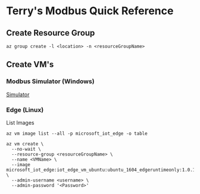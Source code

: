 # Terry's Modbus Quick Reference 



## Create Resource Group

```
az group create -l <location> -n <resourceGroupName>
```

## Create VM's

### Modbus Simulator (Windows)

[Simulator](http://www.simplymodbus.ca/RTUSlaveManual8.htm)

### Edge (Linux)

List Images

```
az vm image list --all -p microsoft_iot_edge -o table
```

```
az vm create \
  --no-wait \
  --resource-group <resourceGroupName> \
  --name <VMName> \
  --image microsoft_iot_edge:iot_edge_vm_ubuntu:ubuntu_1604_edgeruntimeonly:1.0.1 \
  --admin-username <username> \
  --admin-password '<Password>'
```

